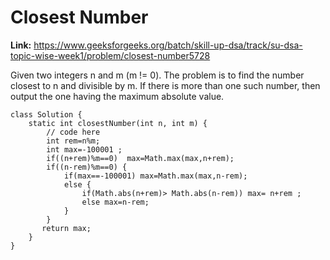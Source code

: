 # Closest Number

**Link:** https://www.geeksforgeeks.org/batch/skill-up-dsa/track/su-dsa-topic-wise-week1/problem/closest-number5728

Given two integers n and m (m != 0). The problem is to find the number closest to n and divisible by m. If there is more than one such number, then output the one having the maximum absolute value.

```sort byaccuracy low to highaccuracy high to lowsubmmision low to highsubmmision high to lowdifficulty low to highdifficulty high to low
class Solution {
    static int closestNumber(int n, int m) {
        // code here
        int rem=n%m;
        int max=-100001 ;
        if((n+rem)%m==0)  max=Math.max(max,n+rem);
        if((n-rem)%m==0) {
            if(max==-100001) max=Math.max(max,n-rem);
            else {
                if(Math.abs(n+rem)> Math.abs(n-rem)) max= n+rem ;
                else max=n-rem;
            }
        }
       return max;
    }
}
```
